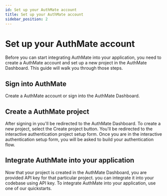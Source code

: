```yaml
---
id: Set up your AuthMate account
title: Set up your AuthMate account
sidebar_position: 2
---
```


# Set up your AuthMate account

Before you can start integrating AuthMate into your application, you need to create a AuthMate account and set up a new project in the AuthMate Dashboard. This guide will walk you through those steps.

## Sign into AuthMate

Create a AuthMate account or sign into the AuthMate Dashboard.

## Create a AuthMate project

After signing in you'll be redirected to the AuthMate Dashboard. To create a new project, select the Create project button. You'll be redirected to the interactive authentication project setup form.
Once you are in the interactive authentication setup form, you will be asked to build your authentication flow.

## Integrate AuthMate into your application

Now that your project is created in the AuthMate Dashboard, you are provided API key for that particular project. you can integrate it into your codebase using API key. To integrate AuthMate into your application, use one of our quickstarts.